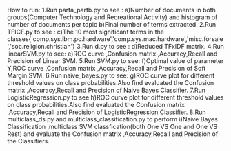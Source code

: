 How to run:
1.Run parta_partb.py to see :
 	 a)Number of documents in both groups(Computer Technology and Recreational Activity) and histogram of number of documents per topic 
	 b)Final number of terms extracted.
2.Run TFICF.py to see :
	 c)The 10 most significant terms in the classes{'comp.sys.ibm.pc.hardware','comp.sys.mac.hardware','misc.forsale','soc.religion.christian'}
3.Run d.py to see :
	 d)Reduced TFxIDF matrix.
4.Run linearSVM.py  to see:
	 e)ROC curve ,Confusion matrix ,Accuracy,Recall and Precision of Linear SVM.
5.Run SVM.py to see:
	 f)Optimal value of parameter Y,ROC curve ,Confusion matrix ,Accuracy,Recall and Precision of Soft Margin SVM.
6.Run naive_bayes.py to see:
	 g)ROC curve plot for different threshold values on class probabilities.Also find evaluated the Confusion matrix ,Accuracy,Recall and 
	   Precision of Naive Bayes Classifier.
7.Run LogisticRegression.py to see
	 h)ROC curve plot for different threshold values on class probabilities.Also find evaluated the Confusion matrix ,Accuracy,Recall and 
	   Precision of  LogisticRegression Classifier.
8.Run multiclass_ds.py and multiclass_classification.py to perform
	 i)Naive Bayes Classification ,multiclass SVM classfication(both One VS One and One VS Rest) and evaluate the Confusion matrix ,Accuracy,Recall and 
	   Precision of the Classifiers.
 
